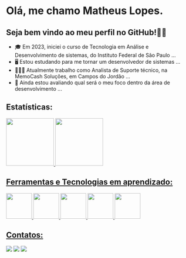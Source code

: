 # Olá, me chamo Matheus Lopes.
## Seja bem vindo ao meu perfil no GitHub!👋😁

- 🎓 Em 2023, iniciei o curso de Tecnologia em Análise e Desenvolvimento de sistemas, do Instituto Federal de São Paulo ...
- 🖥️ Estou estudando para me tornar um desenvolvedor de sistemas ...
- 🧑🏻‍💼 Atualmente trabalho como Analista de Suporte técnico, na MemoCash Soluções, em Campos do Jordão ...
- 🤔 Ainda estou avaliando qual será o meu foco dentro da área de desenvolvimento ...

## Estatísticas:

<div>
  <a href="https://github.com/Lopes-Math">
  <img loading="lazy" height="130em" src="https://github-readme-stats.vercel.app/api/top-langs/?username=Lopes-Math&layout=compact&langs_count=7&theme=dracula"/>
  <img loading="lazy" height="130em" src="https://github-readme-stats.vercel.app/api?username=Lopes-Math&show_icons=true&theme=dracula&include_all_commits=true&count_private=true"/>
</div>

## Ferramentas e Tecnologias em aprendizado:

<div>
  <img src="https://cdn.jsdelivr.net/gh/devicons/devicon@latest/icons/html5/html5-original-wordmark.svg" style="height: 70px; width: 70px"/>
  <img src="https://cdn.jsdelivr.net/gh/devicons/devicon@latest/icons/css3/css3-original-wordmark.svg" style="height: 70px; width: 70px"/>
  <img src="https://cdn.jsdelivr.net/gh/devicons/devicon@latest/icons/javascript/javascript-original.svg" style="height: 70px; width: 70px"/>
  <img src="https://cdn.jsdelivr.net/gh/devicons/devicon@latest/icons/php/php-original.svg" style="height: 70px; width: 70px"/>
  <img src="https://cdn.jsdelivr.net/gh/devicons/devicon@latest/icons/cplusplus/cplusplus-original.svg" style="height: 70px; width: 70px"/>
</div>

## Contatos:

<div>
  <a href="https://www.linkedin.com/in/matheus-lopes-de-oliveira-a01288258" target="_blank"><img loading="lazy" src="https://img.shields.io/badge/-LinkedIn-%230077B5?style=for-the-badge&logo=linkedin&logoColor=white" target="_blank"></a>   
  <a href = "lopesmathdev@gmail.com"><img loading="lazy" src="https://img.shields.io/badge/Gmail-D14836?style=for-the-badge&logo=gmail&logoColor=white" target="_blank"></a>
  <a href="https://instagram.com/m_lopesss_" target="_blank"><img loading="lazy" src="https://img.shields.io/badge/-Instagram-%23E4405F?style=for-the-badge&logo=instagram&logoColor=white" target="_blank"></a>
</div>
